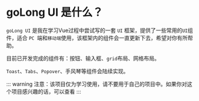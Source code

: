 # goLong UI 是什么？

`goLong UI` 是我在学习Vue过程中尝试写的一套 `UI` 框架，提供了一些常用的`UI`组件，适合 `PC `端和`移动端`使用，该框架内的组件会一直更新下去，希望对你有所帮助。

目前已开发完成的组件有：按钮、输入框、`grid`布局、网格布局。

`Toast`、`Tabs`、`Popover`、手风琴等组件会陆续实现。


::: warning
注意：该项目仅为学习使用，请不要用于自己的项目中。如果你对这个项目感兴趣的话，可以查看[]()
:::
